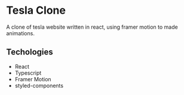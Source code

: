 # Tesla Clone
  A clone of tesla website written in react, using framer motion to made animations.

## Techologies
- React
- Typescript
- Framer Motion
- styled-components

<!-- ## Screenshots
  <img src="./.github/screenshot.png> -->
